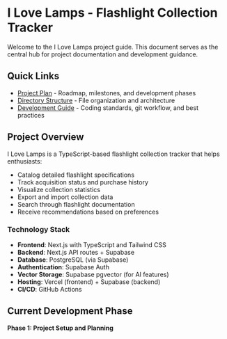 # I Love Lamps - Flashlight Collection Tracker

Welcome to the I Love Lamps project guide. This document serves as the central hub for project documentation and development guidance.

## Quick Links

- [Project Plan](./PROJECT_PLAN.md) - Roadmap, milestones, and development phases
- [Directory Structure](./DIRECTORY_STRUCTURE.md) - File organization and architecture
- [Development Guide](./DEVELOPMENT_GUIDE.md) - Coding standards, git workflow, and best practices

## Project Overview

I Love Lamps is a TypeScript-based flashlight collection tracker that helps enthusiasts:

- Catalog detailed flashlight specifications
- Track acquisition status and purchase history
- Visualize collection statistics
- Export and import collection data
- Search through flashlight documentation
- Receive recommendations based on preferences

### Technology Stack

- **Frontend**: Next.js with TypeScript and Tailwind CSS
- **Backend**: Next.js API routes + Supabase
- **Database**: PostgreSQL (via Supabase)
- **Authentication**: Supabase Auth
- **Vector Storage**: Supabase pgvector (for AI features)
- **Hosting**: Vercel (frontend) + Supabase (backend)
- **CI/CD**: GitHub Actions

## Current Development Phase

**Phase 1: Project Setup and Planning**
